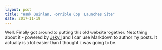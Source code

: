 ```yaml
---
layout: post
title: "Hank Quinlan, Horrible Cop, Launches Site"
date: 2017-11-19
---
```


Well. Finally got around to putting this old website together. Neat thing about it - powered by [Jekyll](http://jekyllrb.com) and I can use Markdown to author my posts. It actually is a lot easier than I thought it was going to be.
